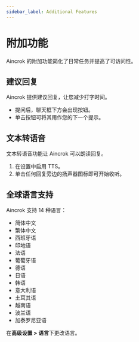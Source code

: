 ```yaml
---
sidebar_label: Additional Features
---
```


# 附加功能

Aincrok 的附加功能简化了日常任务并提高了可访问性。

## 建议回复

Aincrok 提供建议回复，让您减少打字时间。

- 提问后，聊天框下方会出现按钮。
- 单击按钮可将其用作您的下一个提示。

## 文本转语音

文本转语音功能让 Aincrok 可以朗读回复。

1.  在设置中启用 TTS。
2.  单击任何回复旁边的扬声器图标即可开始收听。

## 全球语言支持

Aincrok 支持 14 种语言：

- 简体中文
- 繁体中文
- 西班牙语
- 印地语
- 法语
- 葡萄牙语
- 德语
- 日语
- 韩语
- 意大利语
- 土耳其语
- 越南语
- 波兰语
- 加泰罗尼亚语

在**高级设置 > 语言**下更改语言。
